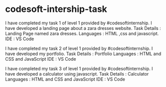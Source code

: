 # codesoft-intership-task
 I have completed my task 1 of level 1 provided by #codesoftinternship. I have developed a landing page about a zara dresses website.
Task Details : Landing Page named zara dresses.
Languages : HTML ,css and javascript.
IDE : VS Code




I have completed my task 2 of level 1 provided by #codesoftinternship. I have developed my portfolio.
Task Details : Portfolio
Languages : HTML and CSS and JavaScript
IDE : VS Code


I have completed my task 3 of level 1 provided by #codesoftinternship. I have developed a calculator using javascript.
Task Details : Calculator
Languages : HTML and CSS and JavaScript
IDE : VS Code
